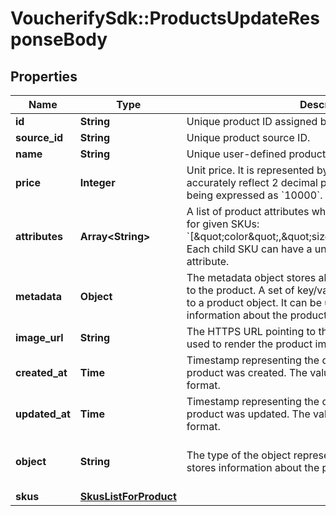 # VoucherifySdk::ProductsUpdateResponseBody

## Properties

| Name | Type | Description | Notes |
| ---- | ---- | ----------- | ----- |
| **id** | **String** | Unique product ID assigned by Voucherify. | [optional] |
| **source_id** | **String** | Unique product source ID. | [optional] |
| **name** | **String** | Unique user-defined product name. | [optional] |
| **price** | **Integer** | Unit price. It is represented by a value multiplied by 100 to accurately reflect 2 decimal places, such as &#x60;$100.00&#x60; being expressed as &#x60;10000&#x60;. | [optional] |
| **attributes** | **Array&lt;String&gt;** | A list of product attributes whose values you can customize for given SKUs: &#x60;[\&quot;color\&quot;,\&quot;size\&quot;,\&quot;ranking\&quot;]&#x60;. Each child SKU can have a unique value for a given attribute. | [optional] |
| **metadata** | **Object** | The metadata object stores all custom attributes assigned to the product. A set of key/value pairs that you can attach to a product object. It can be useful for storing additional information about the product in a structured format. | [optional] |
| **image_url** | **String** | The HTTPS URL pointing to the .png or .jpg file that will be used to render the product image. | [optional] |
| **created_at** | **Time** | Timestamp representing the date and time when the product was created. The value is shown in the ISO 8601 format. | [optional] |
| **updated_at** | **Time** | Timestamp representing the date and time when the product was updated. The value is shown in the ISO 8601 format. | [optional] |
| **object** | **String** | The type of the object represented by JSON. This object stores information about the product. | [optional][default to &#39;product&#39;] |
| **skus** | [**SkusListForProduct**](SkusListForProduct.md) |  | [optional] |

